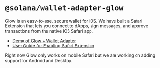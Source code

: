 # `@solana/wallet-adapter-glow`

[Glow](https://glow.app) is an easy-to-use, secure wallet for iOS. We have built a Safari Extension that lets you connect to dApps, sign messages, and approve transactions from the native iOS Safari app.

- [Demo of Glow + Wallet Adapter](https://wallet-adapter-example.luma-dev.com)
- [User Guide for Enabling Safari Extension](https://glow.app/safari)

Right now Glow only works on mobile Safari but we are working on adding support for Android and Desktop.
